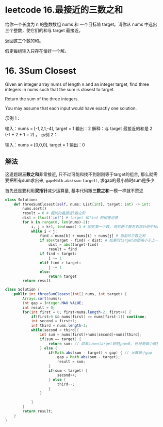# leetcode 16.最接近的三数之和

给你一个长度为 n 的整数数组 nums 和 一个目标值 target。请你从 nums 中选出三个整数，使它们的和与 target 最接近。

返回这三个数的和。

假定每组输入只存在恰好一个解。

# 16. 3Sum Closest 

Given an integer array nums of length n and an integer target, find three integers in nums such that the sum is closest to target.

Return the sum of the three integers.

You may assume that each input would have exactly one solution.

示例 1：

输入：nums = [-1,2,1,-4], target = 1
输出：2
解释：与 target 最接近的和是 2 (-1 + 2 + 1 = 2) 。
示例 2：

输入：nums = [0,0,0], target = 1
输出：0

## 解法

这道题跟**三数之和**非常接近, 只不过可能和找不到刚刚等于target的组合, 那么就需要把所有sum求出来, `gap=Math.abs(sum-target)`, 求gap的最小值时sum是多少

首先还是要利用**双指针**减少运算量, 基本代码跟**三数之和**一模一样就不赘述

```python
class Solution:
    def threeSumClosest(self, nums: List[int], target: int) -> int:
        nums.sort()
        result = 0 # 要找的最接近3数之和
        dist = float('inf') # target 和find 的相差记录
        for k in range(0, len(nums)-2): 
            i, j = k+1, len(nums)-1 # 固定第一个数, 两外两个数左右指针向中找数
            while i < j:
                find = nums[k] + nums[i] + nums[j] # 当前的三数之和
                if abs(target - find) < dist: # 如果同target的距离小于上一个dist, 就chagne
                    dist = abs(target-find)
                    result = find
                if find < target:
                    i += 1
                elif find > target:
                    j -= 1
                else:
                    return target
        return result
```

```java
class Solution {
    public int threeSumClosest(int[] nums, int target) {
        Arrays.sort(nums);
        int gap = Integer.MAX_VALUE;
        int result = 0;
        for(int first = 0; first<nums.length-2; first++) {
            if(first>0 && nums[first] == nums[first-1]) continue;
            int second = first+1;
            int third = nums.length-1;
            while(second < third){
                int sum = nums[first]+nums[second]+nums[third];
                if(sum == target) {
                    return sum; // 如果sum==target说明gap=0, 已经是最小直接返回
                } else {
                    if(Math.abs(sum - target) < gap) { // 计算最小gap
                        gap = Math.abs(sum - target);
                        result = sum;
                    }
                    if(sum < target) {
                        second++;
                    } else {
                        third--;
                    }
                }
            
            }
        }
        return result;
    }
}
```